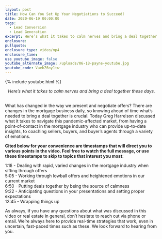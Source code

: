 ```yaml
---
layout: post
title: How Can You Set Up Your Negotiations to Succeed?
date: 2020-06-19 00:00:00
tags:
  - Lead Conversion
  - Lead Generation
excerpt: Here’s what it takes to calm nerves and bring a deal together these days.
enclosure:
pullquote:
enclosure_type: video/mp4
enclosure_time:
use_youtube_image: false
youtube_alternate_image: /uploads/06-18-payne-youtube.jpg
youtube_code: VaebZ6ny1tw
---
```


{% include youtube.html %}

<center><em>Here&rsquo;s what it takes to calm nerves and bring a deal together these days.</em></center>

<br>What has changed in the way we present and negotiate offers? There are changes in the mortgage business daily, so knowing ahead of time what’s needed to bring a deal together is crucial. Today Greg Harrelson discussed what it takes to navigate this pandemic-affected market, from having a point-of-contact in the mortgage industry who can provide up-to-date insights, to coaching sellers, buyers, and buyer’s agents through a variety of emotions.

**Cited below for your convenience are timestamps that will direct you to various points in the video. Feel free to watch the full message, or use these timestamps to skip to topics that interest you most:**

1:18 - Dealing with rapid, varied changes in the mortgage industry when sifting through offers<br>5:05 - Working through lowball offers and heightened emotions in our current market<br>6:50 - Putting deals together by being the source of calmness<br>9:22 - Anticipating questions in your presentations and setting proper expectations<br>12:45 - Wrapping things up

As always, if you have any questions about what was discussed in this video or real estate in general, don’t hesitate to reach out via phone or email. We’re always here to provide real-time strategies that work, even in uncertain, fast-paced times such as these. We look forward to hearing from you.